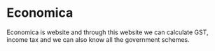 # Economica
Economica is website and through this website we can calculate GST, income tax and we can also know all the government schemes.
